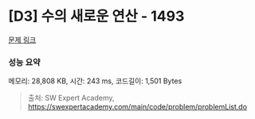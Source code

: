 # [D3] 수의 새로운 연산 - 1493 

[문제 링크](https://swexpertacademy.com/main/code/problem/problemDetail.do?contestProbId=AV2b-QGqADMBBASw) 

### 성능 요약

메모리: 28,808 KB, 시간: 243 ms, 코드길이: 1,501 Bytes



> 출처: SW Expert Academy, https://swexpertacademy.com/main/code/problem/problemList.do